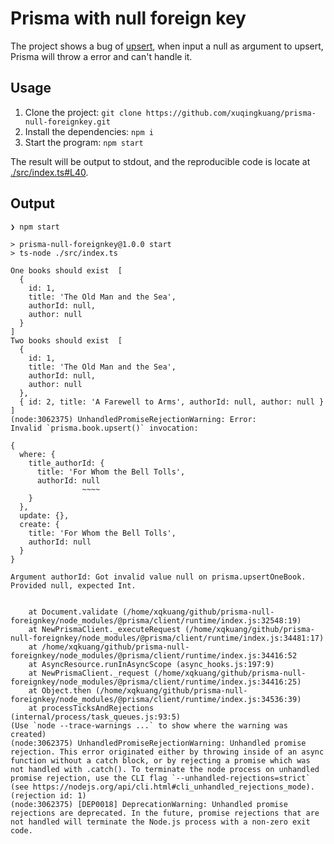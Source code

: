 # Prisma with null foreign key

The project shows a bug of [upsert](https://www.prisma.io/docs/reference/api-reference/prisma-client-reference/#upsert),  when input a null as argument to upsert, Prisma will throw a error and can't handle it.

## Usage

1. Clone the project: `git clone https://github.com/xuqingkuang/prisma-null-foreignkey.git`
2. Install the dependencies: `npm i`
3. Start the program: `npm start`

The result will be output to stdout, and the reproducible code is locate at [./src/index.ts#L40](./src/index.ts#L40).

## Output

```
❯ npm start

> prisma-null-foreignkey@1.0.0 start
> ts-node ./src/index.ts

One books should exist  [
  {
    id: 1,
    title: 'The Old Man and the Sea',
    authorId: null,
    author: null
  }
]
Two books should exist  [
  {
    id: 1,
    title: 'The Old Man and the Sea',
    authorId: null,
    author: null
  },
  { id: 2, title: 'A Farewell to Arms', authorId: null, author: null }
]
(node:3062375) UnhandledPromiseRejectionWarning: Error: 
Invalid `prisma.book.upsert()` invocation:

{
  where: {
    title_authorId: {
      title: 'For Whom the Bell Tolls',
      authorId: null
                ~~~~
    }
  },
  update: {},
  create: {
    title: 'For Whom the Bell Tolls',
    authorId: null
  }
}

Argument authorId: Got invalid value null on prisma.upsertOneBook. Provided null, expected Int.


    at Document.validate (/home/xqkuang/github/prisma-null-foreignkey/node_modules/@prisma/client/runtime/index.js:32548:19)
    at NewPrismaClient._executeRequest (/home/xqkuang/github/prisma-null-foreignkey/node_modules/@prisma/client/runtime/index.js:34481:17)
    at /home/xqkuang/github/prisma-null-foreignkey/node_modules/@prisma/client/runtime/index.js:34416:52
    at AsyncResource.runInAsyncScope (async_hooks.js:197:9)
    at NewPrismaClient._request (/home/xqkuang/github/prisma-null-foreignkey/node_modules/@prisma/client/runtime/index.js:34416:25)
    at Object.then (/home/xqkuang/github/prisma-null-foreignkey/node_modules/@prisma/client/runtime/index.js:34536:39)
    at processTicksAndRejections (internal/process/task_queues.js:93:5)
(Use `node --trace-warnings ...` to show where the warning was created)
(node:3062375) UnhandledPromiseRejectionWarning: Unhandled promise rejection. This error originated either by throwing inside of an async function without a catch block, or by rejecting a promise which was not handled with .catch(). To terminate the node process on unhandled promise rejection, use the CLI flag `--unhandled-rejections=strict` (see https://nodejs.org/api/cli.html#cli_unhandled_rejections_mode). (rejection id: 1)
(node:3062375) [DEP0018] DeprecationWarning: Unhandled promise rejections are deprecated. In the future, promise rejections that are not handled will terminate the Node.js process with a non-zero exit code.
```